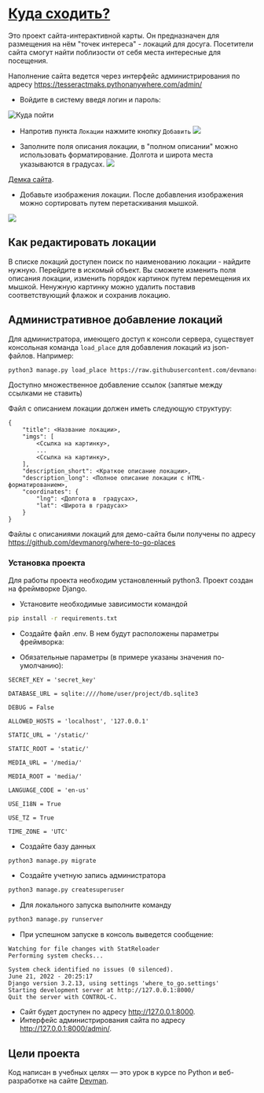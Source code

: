 # [Куда сходить?](https://tesseractmaks.pythonanywhere.com/)

Это проект сайта-интерактивной карты. Он предназначен для размещения на нём "точек интереса" - локаций для досуга. Посетители сайта смогут найти поблизости от себя места интересные для посещения. 

Наполнение сайта ведется через интерфейс администрирования по адресу https://tesseractmaks.pythonanywhere.com/admin/

* Войдите в систему введя логин и пароль:

![&#x41A;&#x443;&#x434;&#x430; &#x43F;&#x43E;&#x439;&#x442;&#x438;](https://user-images.githubusercontent.com/78322994/177935966-4751c6eb-cd8f-4f4c-8a72-0f723346980c.png)

* Напротив пункта `Локации` нажмите кнопку `Добавить`
![](https://user-images.githubusercontent.com/78322994/177937112-1de1949f-b6ff-474d-8291-ea2f410c7436.png)

* Заполните поля описания локации, в "полном описании" можно использовать форматирование. Долгота и широта места указываются в градусах.
![](https://user-images.githubusercontent.com/78322994/177937549-c7a718fe-f773-419f-8569-eb8864bb4c07.png)


[Демка сайта](https://devmanorg.github.io/where-to-go-frontend/).

* Добавьте изображения локации. После добавления изображения можно сортировать путем перетаскивания мышкой.

![](https://user-images.githubusercontent.com/78322994/177937885-b78c4317-c81a-4bef-a6c3-1d0d608c902e.png)

## Как редактировать локации
В списке локаций доступен поиск по наименованию локации - найдите нужную. Перейдите в искомый объект. Вы сможете изменить поля описания локации, изменить порядок картинок путем перемещения их мышкой. Ненужную картинку можно удалить поставив соответствующий флажок и сохранив локацию.

## Административное добавление локаций
Для администратора, имеющего доступ к консоли сервера, существует консольная команда `load_place` для добавления локаций из json-файлов. Например:

```bash
python3 manage.py load_place https://raw.githubusercontent.com/devmanorg/where-to-go-places/master/places/Антикафе%20Bizone.json
```

Доступно множественное добавление ссылок (запятые между ссылками не ставить)

Файл с описанием локации должен иметь следующую структуру:

```
{
    "title": <Название локации>,
    "imgs": [
        <Cсылка на картинку>,
        ...
        <Cсылка на картинку>,
    ],
    "description_short": <Краткое описание локации>,
    "description_long": <Полное описание локации с HTML-форматированием>,
    "coordinates": {
        "lng": <Долгота в  градусах>,
        "lat": <Широта в градусах>
    }
}
```
Файлы с описаниями локаций для демо-сайта были получены по адресу https://github.com/devmanorg/where-to-go-places


### Установка проекта

Для работы проекта необходим установленный python3. Проект создан на фреймворке Django.

* Установите необходимые зависимости командой
```bash
pip install -r requirements.txt
```
* Создайте файл .env. В нем будут расположены параметры фреймворка:

* Обязательные параметры (в примере указаны значения по-умолчанию):

`SECRET_KEY = 'secret_key'`

`DATABASE_URL = sqlite:////home/user/project/db.sqlite3` 

`DEBUG = False`

`ALLOWED_HOSTS = 'localhost', '127.0.0.1'`

`STATIC_URL = '/static/'`

`STATIC_ROOT = 'static/'`

`MEDIA_URL = '/media/'`

`MEDIA_ROOT = 'media/'`

`LANGUAGE_CODE = 'en-us'`

`USE_I18N = True`

`USE_TZ = True`

`TIME_ZONE = 'UTC'`


* Создайте базу данных

```bash
python3 manage.py migrate
```
* Создайте учетную запись администратора
```bash
python3 manage.py createsuperuser
```
* Для локального запуска выполните команду
```bash
python3 manage.py runserver
```
* При успешном запуске в консоль выведется сообщение:

```
Watching for file changes with StatReloader
Performing system checks...

System check identified no issues (0 silenced).
June 21, 2022 - 20:25:17
Django version 3.2.13, using settings 'where_to_go.settings'
Starting development server at http://127.0.0.1:8000/
Quit the server with CONTROL-C.
```

* Сайт будет доступен по адресу http://127.0.0.1:8000. 
* Интерфейс администрирования сайта по адресу http://127.0.0.1:8000/admin/.



## Цели проекта

Код написан в учебных целях — это урок в курсе по Python и веб-разработке на сайте [Devman](https://dvmn.org).


